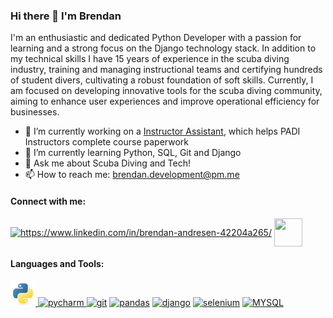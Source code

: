 ### Hi there 👋 I'm Brendan 

I'm an enthusiastic and dedicated Python Developer with a passion for learning and a strong focus on the Django technology stack. In addition to my technical skills I have 15 years of experience in the scuba diving industry, training and managing instructional teams and certifying hundreds of student divers, cultivating a robust foundation of soft skills. Currently, I am focused on developing innovative tools for the scuba diving community, aiming to enhance user experiences and improve operational efficiency for businesses.

- 🔭 I’m currently working on a <a href="https://github.com/BAndresen/instructor_assistant">Instructor Assistant</a>, which helps PADI Instructors complete course paperwork 
- 🌱 I’m currently learning Python, SQL, Git and Django 
- 💬 Ask me about Scuba Diving and Tech!
- 📫 How to reach me: brendan.development@pm.me


#### Connect with me:
<p align="left">
<a href="https://www.linkedin.com/in/brendan-andresen-42204a265/" target="blank"><img align="center" src="https://raw.githubusercontent.com/rahuldkjain/github-profile-readme-generator/master/src/images/icons/Social/linked-in-alt.svg" alt="https://www.linkedin.com/in/brendan-andresen-42204a265/" height="30" width="40" /></a> 
<a href="https://www.hackerrank.com/brendan_develop1?hr_r=1" target="blank"><img align="center" src="https://upload.wikimedia.org/wikipedia/commons/6/65/HackerRank_logo.png" height="45" width="45" /></a>

</p>

#### Languages and Tools:
<p align="left">
<a href="https://www.python.org" target="_blank" rel="noreferrer"> <img src="https://raw.githubusercontent.com/devicons/devicon/master/icons/python/python-original.svg" alt="python" width="40" height="40"/> </a>
<a href="https://www.jetbrains.com/pycharm/" target="_blank" rel="noreferrer"><img src="https://blog.jetbrains.com/wp-content/uploads/2015/12/pycharm-PyCharm_400x400_Twitter_logo_white.png" alt="pycharm" width="40" height="40"/> </a>
<a href="https://git-scm.com/" target="_blank" rel="noreferrer"><img src="https://www.vectorlogo.zone/logos/git-scm/git-scm-icon.svg" alt="git" width="40" height="40"/></a>
<a href="https://pandas.pydata.org/" target="_blank" rel="noreferrer"><img src="https://upload.wikimedia.org/wikipedia/commons/2/22/Pandas_mark.svg" alt="pandas" width="40" height="40"/></a>
<a href= "https://www.djangoproject.com/" target="_blank" rel="noreferrer"><img src="https://youteam.io/blog/wp-content/uploads/2022/06/django-icon-0.png" alt="django" width="40" height="40"/></a>
<a href="https://www.selenium.dev/" target="_blank" rel="noreferrer"><img src="https://camo.githubusercontent.com/115e629f5e7da59e36e66c3cba0c0354bd9fbf6915fa1d97cfefebbac1045ddb/68747470733a2f2f63646e2e7261776769742e636f6d2f636c61726976652f636c612d73656c656e69756d2d706c7567696e2f6d61737465722f7075626c69632f69636f6e2f73656c656e69756d2e7376673f73616e6974697a653d74727565" alt="selenium" width="40" height="40"/></a>
<a href="https://www.mysql.com/" target="_blank" rel="noreferrer"><img src="https://www.freepnglogos.com/uploads/logo-mysql-png/logo-mysql-mysql-logo-png-images-are-download-crazypng-21.png" alt="MYSQL" width="37" height="37"/></a>

<!--<a href="https://www.linux.org/" target="_blank" rel="noreferrer"> <img src="https://raw.githubusercontent.com/devicons/devicon/master/icons/linux/linux-original.svg" alt="linux" width="40" height="40"/></a> --> 
  <!--
<a href="https://www.libreoffice.org/discover/calc/" target="_blank" rel="noreferrer"> <img src ="https://lh3.googleusercontent.com/-CVsUqEsTc9U/Yd7fFt7vRdI/AAAAAAAAhqA/4ZufmKhQWlglqkHZWCgjQo__M0C2iIbigCNcBGAsYHQ/libreoffice-calc-logo.png" alt="selenium" width="40" height="40"/></a>
<a href="https://www.gimp.org/" target="_blank" rel="noreferrer"><img src="https://upload.wikimedia.org/wikipedia/commons/4/45/The_GIMP_icon_-_gnome.svg" alt="Gimp" width="40" height="40"/></a>
-->
  
</p>

<!-- <p align="left"> <img src="https://komarev.com/ghpvc/?username=bandresen&label=Profile%20views&color=0e75b6&style=flat" alt="bandresen" /> </p>


<!--
**BAndresen/BAndresen** is a ✨ _special_ ✨ repository because its `README.md` (this file) appears on your GitHub profile.

Here are some ideas to get you started:

- 🔭 I’m currently working on ...
- 🌱 I’m currently learning ...
- 👯 I’m looking to collaborate on ...
- 🤔 I’m looking for help with ...
- 💬 Ask me about ...
- 📫 How to reach me: ...
- 😄 Pronouns: ...
- ⚡ Fun fact: ...
-->
